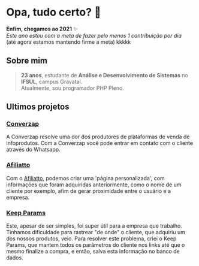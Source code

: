 # Opa, tudo certo? 👋


**Enfim, chegamos ao 2021** ✨ \
_Este ano estou com a meta de fazer pelo menos 1 contribuição por dia_\
(até agora estamos mantendo firme a meta) kkkkk

## Sobre mim

  > **23 anos**, estudante de **Análise e Desenvolvimento de Sistemas** no **IFSUL**, campus Gravataí.\
  > Atualmente, sou programador PHP Pleno.
 
## Ultimos projetos

### [Converzap](https://converzap.com)
A Converzap resolve uma dor dos produtores de plataformas de venda de infoprodutos. Com a Converzap você pode entrar em contato com o cliente através do Whatsapp.

### [Afiliatto](https://github.com/curtinaz/afiliatto)
Com o [Afiliatto](https://github.com/curtinaz/afiliatto), podemos criar uma 'página personalizada', com informações que foram adquiridas anteriormente, como o nome de um cliente por exemplo, afim de gerar proximidade entre o usuário e a empresa.

### [Keep Params](https://github.com/curtinaz/keep-params)
Este, apesar de ser simples, foi super útil para a empresa que trabalho. Tinhamos dificuldade para rastrear "de onde" o cliente, que adquiriu um dos nossos produtos, veio. Para resolver este problema, criei o Keep Params, que mantem todos os parâmetros do cliente nos links até que o mesmo finalize a compra, e então, salva esta informação no banco de dados.
